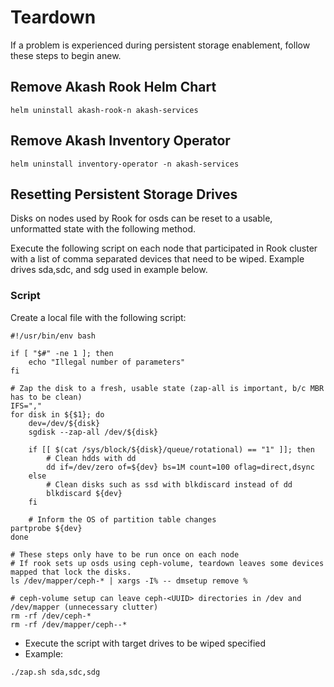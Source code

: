 # Teardown

If a problem is experienced during persistent storage enablement, follow these steps to begin anew.

## Remove Akash Rook Helm Chart

```
helm uninstall akash-rook-n akash-services
```

## Remove Akash Inventory Operator

```
helm uninstall inventory-operator -n akash-services
```

## Resetting Persistent Storage Drives

Disks on nodes used by Rook for osds can be reset to a usable, unformatted state with the following method.

Execute the following script on each node that participated in Rook cluster with a list of comma separated devices that need to be wiped.  Example drives sda,sdc, and sdg used in example below.

### **Script**

Create a local file with the following script:

```
#!/usr/bin/env bash

if [ "$#" -ne 1 ]; then
	echo "Illegal number of parameters"
fi

# Zap the disk to a fresh, usable state (zap-all is important, b/c MBR has to be clean)
IFS=","
for disk in ${$1}; do
	dev=/dev/${disk}
	sgdisk --zap-all /dev/${disk}
	
	if [[ $(cat /sys/block/${disk}/queue/rotational) == "1" ]]; then
		# Clean hdds with dd
		dd if=/dev/zero of=${dev} bs=1M count=100 oflag=direct,dsync
	else
		# Clean disks such as ssd with blkdiscard instead of dd
		blkdiscard ${dev}
	fi
	
	# Inform the OS of partition table changes
partprobe ${dev}
done

# These steps only have to be run once on each node
# If rook sets up osds using ceph-volume, teardown leaves some devices mapped that lock the disks.
ls /dev/mapper/ceph-* | xargs -I% -- dmsetup remove %

# ceph-volume setup can leave ceph-<UUID> directories in /dev and /dev/mapper (unnecessary clutter)
rm -rf /dev/ceph-*
rm -rf /dev/mapper/ceph--*
```

* Execute the script with target drives to be wiped specified
* Example:

```
./zap.sh sda,sdc,sdg
```

